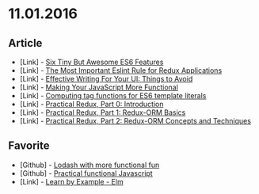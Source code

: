 # 11.01.2016

## Article

- \[Link\] - [Six Tiny But Awesome ES6 Features](https://davidwalsh.name/es6-features)
- \[Link\] - [The Most Important Eslint Rule for Redux Applications](https://medium.com/@paulwithap/the-most-important-eslint-rule-for-redux-applications-c10f6aeff61d#.faqpp6dxx)
- \[Link\] - [Effective Writing For Your UI: Things to Avoid](https://uxplanet.org/effective-writing-for-your-ui-things-to-avoid-f6084e94e009#.36qww1xld)
- \[Link\] - [Making Your JavaScript More Functional](https://adam.merrifield.ca/2016/11/01/making-your-javascript-more-functional/)
- \[Link\] - [Computing tag functions for ES6 template literals](http://www.2ality.com/2016/11/computing-tag-functions.html)
- \[Link\] - [Practical Redux, Part 0: Introduction](http://blog.isquaredsoftware.com/2016/10/practical-redux-part-0-introduction/)
- \[Link\] - [Practical Redux, Part 1: Redux-ORM Basics](http://blog.isquaredsoftware.com/2016/10/practical-redux-part-1-redux-orm-basics/)
- \[Link\] - [Practical Redux, Part 2: Redux-ORM Concepts and Techniques](http://blog.isquaredsoftware.com/2016/10/practical-redux-part-2-redux-orm-concepts-and-techniques/)


## Favorite

- \[Github\] - [Lodash with more functional fun](https://github.com/lodash-archive/lodash-fp)
- \[Github\] - [Practical functional Javascript](https://github.com/ramda/ramda)
- \[Link\] - [Learn by Example - Elm](http://elm-lang.org/examples/)
